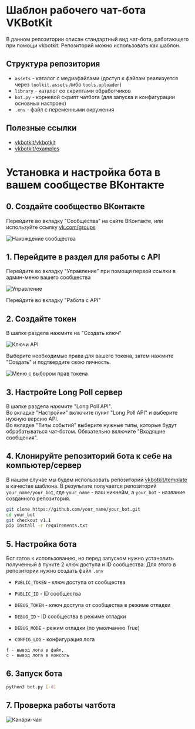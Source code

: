 # Шаблон рабочего чат-бота VKBotKit

В данном репозитории описан стандартный вид чат-бота, работающего при помощи vkbotkit. Репозиторий можно использовать как шаблон.

## Структура репозитория

* `assets` - каталог с медиафайлами (доступ к файлам реализуется через `toolkit.assets` либо `tools.uploader`)
* `library` - каталог со скриптами обработчиков
* `bot.py` - корневой скрипт чатбота (для запуска и конфигурации основных настроек)
* `.env` - файл с переменными окружения

## Полезные ссылки

* [vkbotkit/vkbotkit](https://github.com/vkbotkit/vkbotkit)
* [vkbotkit/examples](https://github.com/vkbotkit/examples)

# Установка и настройка бота в вашем сообществе ВКонтакте  

## 0. Создайте сообщество ВКонтакте  

Перейдите во вкладку "Сообщества" на сайте ВКонтакте, или используйте ссылку [vk.com/groups](https://vk.com/groups)  

![Нахождение сообщества](https://github.com/kensoi/pycanarybot/blob/master/img/create_community.png?raw=true)  

## 1. Перейдите в раздел для работы с API  

Перейдите во вкладку "Управление" при помощи первой ссылки в админ-меню вашего сообщества  

![Управление](https://github.com/kensoi/pycanarybot/blob/master/img/management_location.png?raw=true)  

Перейдите во вкладку "Работа с API"

## 2. Создайте токен

В шапке раздела нажмите на "Создать ключ"  

![Ключи API](https://github.com/kensoi/pycanarybot/blob/master/img/api_keys.png?raw=true)  

Выберите необходимые права для вашего токена, затем нажмите "Создать" и подтвердите свою личность.  

![Меню с выбором прав токена](https://github.com/kensoi/pycanarybot/blob/master/img/keys_rights.png?raw=true)  

## 3. Настройте Long Poll сервер

В шапке раздела нажмите "Long Poll API".  
Во вкладке "Настройки" включите пункт "Long Poll API" и выберите нужную версию API.  
Во вкладке "Типы событий" выберите нужные типы, которые будут обрабатываться чат-ботом. Обязательно включите "Входящие сообщения".  

## 4. Клонируйте репозиторий бота к себе на компьютер/сервер

В нашем случае мы будем использовать репозиторий [vkbotkit/template](https://github.com/vkbotkit/template/generate) в качестве шаблона. В результате получается репозиторий `your_name/your_bot`, где `your_name` - ваш никнейм, а `your_bot` - название созданного репозитория.

```bash
git clone https://github.com/your_name/your_bot.git
cd your_bot
git checkout v1.1
pip install -r requirements.txt
```

## 5. Настройка бота

Бот готов к использованию, но перед запуском нужно установить полученный в пункте 2 ключ доступа и ID сообщества. Для этого в репозитории нужно создать файл `.env`

* `PUBLIC_TOKEN` - ключ доступа от сообщества
* `PUBLIC_ID` - ID сообщества

* `DEBUG_TOKEN` - ключ доступа от сообщества в режиме отладки
* `DEBUG_ID` - ID сообщества в режиме отладки

* `DEBUG_MODE` - режим отладки (по умолчанию True)
* `CONFIG_LOG` - конфигурация лога

```
f - вывод лога в файл,
c - вывод лога в консоль
```

## 6. Запуск бота

```bash
python3 bot.py [-d]
```

## 7. Проверка работы чатбота
![Канари-чан](https://sun9-52.userapi.com/s/v1/ig2/5yBG60JVrtlBYspn2YdMG8KRFZBSyyPuKr0nCbpc1Ms8hzv9iHQ5toAxm9kxT3Q0w_YzKVUdqWGEQcOMbQY9xWna.jpg?size=512x249&quality=96&type=album)
